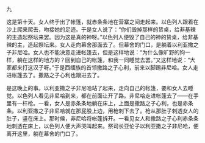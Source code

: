 九

  

这是第十天。女人终于出了帐篷，就赤条条地在营寨之间走起来。以色列人跟着在沙上爬来爬去，吻接她的足迹。于是女人说了：“你们毁掉那样的贽桌，给非基辣的主造起祭坛来罢。因为这是真的神呀。”以色列人便毁了自己的神的贽桌，给非基辣的主，造起祭坛来。女人走向幕舍那面去了。但幕舍的门口，是躺着以利亚撒之子非尼哈。女人也不能决意走进帐篷去，但是这样地说：“为什么像旷野的狗一样，躺在这样的地方的？回到自己的帐篷，和我一同睡觉去罢。”又这样地说：“大家都来打这汉子呀。”于是西缅族的首领撒路之子心利，前来以脚踢非尼哈。女人走进帐篷去了。撒路之子心利也跟进去了。

是这晚上的事。以利亚撒之子非尼哈站了起来，走向自己的帐篷，要和女人去睡觉。以色列人看见非尼哈到来，都在前面让开了路。非尼哈走进帐篷去了——在手里有一杆枪。一看，女人是赤条条地躺在床上，上面是撒路之子心利，也是赤条条。以利亚撒之子非尼哈就在那屁股上边，用枪刺下去了。枪从那肚子刺透女人的肚子，竖在床上。那时候，非尼哈将帐篷拆开。一看见女人和撒路之子心利赤条条地刺透在床上，以色列人便大声哭叫起来。祭司长亚伦子以利亚撒之子非尼哈，便离开这里，躺在幕舍的门口了。